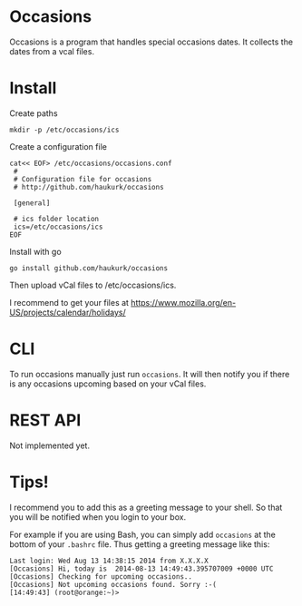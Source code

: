 # Occasions
Occasions is a program that handles special occasions dates. 
It collects the dates from a vcal files. 

# Install

Create paths
```
mkdir -p /etc/occasions/ics
```

Create a configuration file
```
cat<< EOF> /etc/occasions/occasions.conf
 # 
 # Configuration file for occasions
 # http://github.com/haukurk/occasions
 
 [general]
 
 # ics folder location 
 ics=/etc/occasions/ics
EOF

```

Install with go
``` 
go install github.com/haukurk/occasions
```

Then upload vCal files to /etc/occasions/ics.

I recommend to get your files at
https://www.mozilla.org/en-US/projects/calendar/holidays/

# CLI

To run occasions manually just run ```occasions```. 
It will then notify you if there is any occasions upcoming based on your vCal files.

# REST API

Not implemented yet.

# Tips!

I recommend you to add this as a greeting message to your shell. 
So that you will be notified when you login to your box.

For example if you are using Bash, you can simply add ```occasions``` at the bottom of your ```.bashrc``` file.
Thus getting a greeting message like this:
```
Last login: Wed Aug 13 14:38:15 2014 from X.X.X.X
[Occasions] Hi, today is  2014-08-13 14:49:43.395707009 +0000 UTC
[Occasions] Checking for upcoming occasions..
[Occasions] Not upcoming occasions found. Sorry :-(
[14:49:43] (root@orange:~)> 

```

